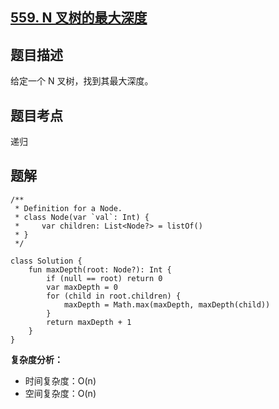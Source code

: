 ## [559. N 叉树的最大深度](https://leetcode.cn/problems/maximum-depth-of-n-ary-tree/description/)

## 题目描述

给定一个 N 叉树，找到其最大深度。

## 题目考点

递归

## 题解
 
```
/**
 * Definition for a Node.
 * class Node(var `val`: Int) {
 *     var children: List<Node?> = listOf()
 * }
 */

class Solution {
    fun maxDepth(root: Node?): Int {
        if (null == root) return 0
        var maxDepth = 0
        for (child in root.children) {
            maxDepth = Math.max(maxDepth, maxDepth(child))
        }
        return maxDepth + 1
    }
}
```

**复杂度分析：**

- 时间复杂度：O(n)
- 空间复杂度：O(n) 
